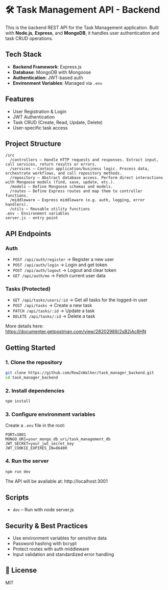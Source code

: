 # 🛠️ Task Management API - Backend

This is the backend REST API for the Task Management application. Built with **Node.js**, **Express**, and **MongoDB**, it handles user authentication and task CRUD operations.

## Tech Stack

- **Backend Framework**: Express.js  
- **Database**: MongoDB with Mongoose  
- **Authentication**: JWT-based auth  
- **Environment Variables**: Managed via `.env`

## Features

- User Registration & Login  
- JWT Authentication  
- Task CRUD (Create, Read, Update, Delete)  
- User-specific task access  

## Project Structure

```
/src
  /controllers – Handle HTTP requests and responses. Extract input, call services, return results or errors.
  /services – Contain application/business logic. Process data, orchestrate workflows, and call repository methods.
  /repository – Abstract database access. Perform direct interactions with Mongoose models (find, save, update, etc.).
  /models – Define Mongoose schemas and models.
  /routes – Define Express routes and map them to controller functions.
  /middleware – Express middleware (e.g. auth, logging, error handlers).
  /utils – Reusable utility functions
.env - Environment variables
server.js - entry point
```

## API Endpoints

### Auth

- `POST /api/auth/register` → Register a new user  
- `POST /api/auth/login` → Login and get token  
- `POST /api/auth/logout` → Logout and clear token
- `GET /api/auth/me` → Fetch current user data 

### Tasks (Protected)

- `GET /api/tasks/users/:id` → Get all tasks for the logged-in user  
- `POST /api/tasks` → Create a new task  
- `PATCH /api/tasks/:id` → Update a task  
- `DELETE /api/tasks/:id` → Delete a task  

More details here:
https://documenter.getpostman.com/view/28202989/2sB2jAc8HN

## Getting Started

### 1. Clone the repository

```bash
git clone https://github.com/Row2xWalker/task_manager_backend.git
cd task_manager_backend
```

### 2. Install dependencies

```bash
npm install
```

### 3. Configure environment variables

Create a `.env` file in the root:

```env
PORT=3001
MONGO_URI=your_mongo_db_uri/task_management_db
JWT_SECRET=your_jwt_secret_key
JWT_COOKIE_EXPIRES_IN=86400
```

### 4. Run the server

```bash
npm run dev
```

The API will be available at: http://localhost:3001

## Scripts

- `dev` – Run with node server.js  

## Security & Best Practices

- Use environment variables for sensitive data  
- Password hashing with bcrypt  
- Protect routes with auth middleware  
- Input validation and standardized error handling  

## 📄 License

MIT

